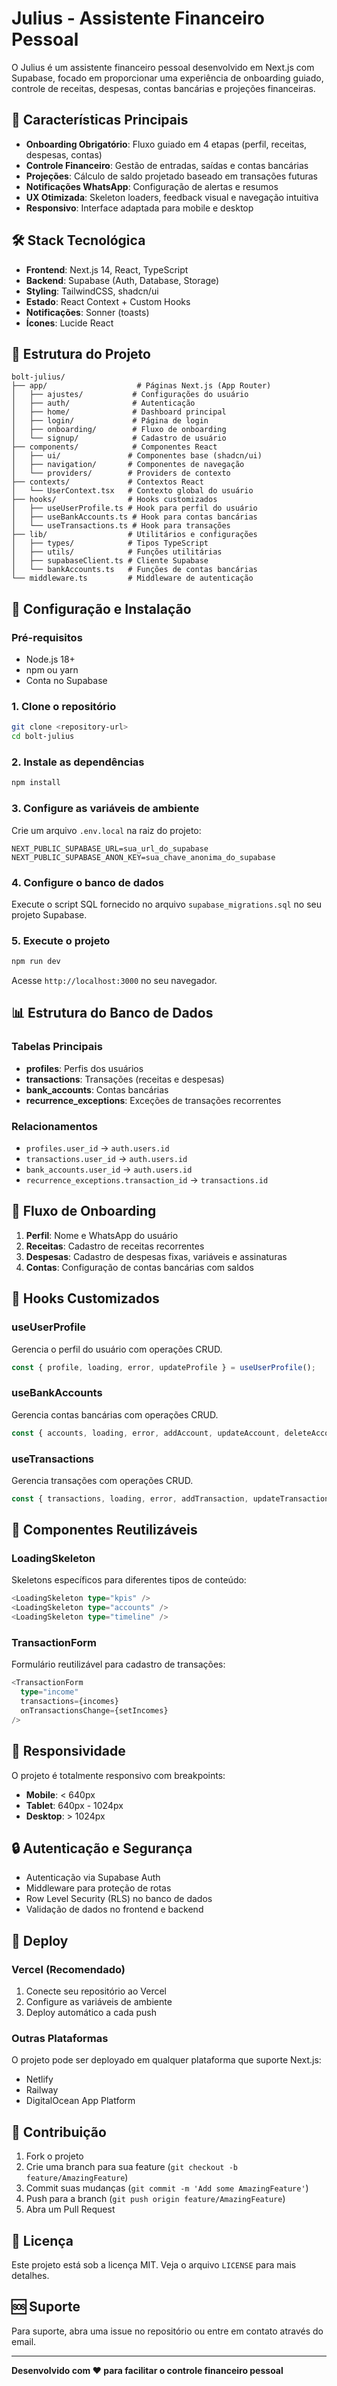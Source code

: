 # Julius - Assistente Financeiro Pessoal

O Julius é um assistente financeiro pessoal desenvolvido em Next.js com Supabase, focado em proporcionar uma experiência de onboarding guiado, controle de receitas, despesas, contas bancárias e projeções financeiras.

## 🚀 Características Principais

- **Onboarding Obrigatório**: Fluxo guiado em 4 etapas (perfil, receitas, despesas, contas)
- **Controle Financeiro**: Gestão de entradas, saídas e contas bancárias
- **Projeções**: Cálculo de saldo projetado baseado em transações futuras
- **Notificações WhatsApp**: Configuração de alertas e resumos
- **UX Otimizada**: Skeleton loaders, feedback visual e navegação intuitiva
- **Responsivo**: Interface adaptada para mobile e desktop

## 🛠️ Stack Tecnológica

- **Frontend**: Next.js 14, React, TypeScript
- **Backend**: Supabase (Auth, Database, Storage)
- **Styling**: TailwindCSS, shadcn/ui
- **Estado**: React Context + Custom Hooks
- **Notificações**: Sonner (toasts)
- **Ícones**: Lucide React

## 📁 Estrutura do Projeto

```
bolt-julius/
├── app/                    # Páginas Next.js (App Router)
│   ├── ajustes/           # Configurações do usuário
│   ├── auth/              # Autenticação
│   ├── home/              # Dashboard principal
│   ├── login/             # Página de login
│   ├── onboarding/        # Fluxo de onboarding
│   └── signup/            # Cadastro de usuário
├── components/            # Componentes React
│   ├── ui/               # Componentes base (shadcn/ui)
│   ├── navigation/       # Componentes de navegação
│   └── providers/        # Providers de contexto
├── contexts/             # Contextos React
│   └── UserContext.tsx   # Contexto global do usuário
├── hooks/                # Hooks customizados
│   ├── useUserProfile.ts # Hook para perfil do usuário
│   ├── useBankAccounts.ts # Hook para contas bancárias
│   └── useTransactions.ts # Hook para transações
├── lib/                  # Utilitários e configurações
│   ├── types/            # Tipos TypeScript
│   ├── utils/            # Funções utilitárias
│   ├── supabaseClient.ts # Cliente Supabase
│   └── bankAccounts.ts   # Funções de contas bancárias
└── middleware.ts         # Middleware de autenticação
```

## 🔧 Configuração e Instalação

### Pré-requisitos

- Node.js 18+
- npm ou yarn
- Conta no Supabase

### 1. Clone o repositório

```bash
git clone <repository-url>
cd bolt-julius
```

### 2. Instale as dependências

```bash
npm install
```

### 3. Configure as variáveis de ambiente

Crie um arquivo `.env.local` na raiz do projeto:

```env
NEXT_PUBLIC_SUPABASE_URL=sua_url_do_supabase
NEXT_PUBLIC_SUPABASE_ANON_KEY=sua_chave_anonima_do_supabase
```

### 4. Configure o banco de dados

Execute o script SQL fornecido no arquivo `supabase_migrations.sql` no seu projeto Supabase.

### 5. Execute o projeto

```bash
npm run dev
```

Acesse `http://localhost:3000` no seu navegador.

## 📊 Estrutura do Banco de Dados

### Tabelas Principais

- **profiles**: Perfis dos usuários
- **transactions**: Transações (receitas e despesas)
- **bank_accounts**: Contas bancárias
- **recurrence_exceptions**: Exceções de transações recorrentes

### Relacionamentos

- `profiles.user_id` → `auth.users.id`
- `transactions.user_id` → `auth.users.id`
- `bank_accounts.user_id` → `auth.users.id`
- `recurrence_exceptions.transaction_id` → `transactions.id`

## 🎯 Fluxo de Onboarding

1. **Perfil**: Nome e WhatsApp do usuário
2. **Receitas**: Cadastro de receitas recorrentes
3. **Despesas**: Cadastro de despesas fixas, variáveis e assinaturas
4. **Contas**: Configuração de contas bancárias com saldos

## 🔄 Hooks Customizados

### useUserProfile
Gerencia o perfil do usuário com operações CRUD.

```typescript
const { profile, loading, error, updateProfile } = useUserProfile();
```

### useBankAccounts
Gerencia contas bancárias com operações CRUD.

```typescript
const { accounts, loading, error, addAccount, updateAccount, deleteAccount } = useBankAccounts();
```

### useTransactions
Gerencia transações com operações CRUD.

```typescript
const { transactions, loading, error, addTransaction, updateTransaction, deleteTransaction } = useTransactions();
```

## 🎨 Componentes Reutilizáveis

### LoadingSkeleton
Skeletons específicos para diferentes tipos de conteúdo:

```typescript
<LoadingSkeleton type="kpis" />
<LoadingSkeleton type="accounts" />
<LoadingSkeleton type="timeline" />
```

### TransactionForm
Formulário reutilizável para cadastro de transações:

```typescript
<TransactionForm 
  type="income" 
  transactions={incomes} 
  onTransactionsChange={setIncomes} 
/>
```

## 📱 Responsividade

O projeto é totalmente responsivo com breakpoints:
- **Mobile**: < 640px
- **Tablet**: 640px - 1024px
- **Desktop**: > 1024px

## 🔒 Autenticação e Segurança

- Autenticação via Supabase Auth
- Middleware para proteção de rotas
- Row Level Security (RLS) no banco de dados
- Validação de dados no frontend e backend

## 🚀 Deploy

### Vercel (Recomendado)

1. Conecte seu repositório ao Vercel
2. Configure as variáveis de ambiente
3. Deploy automático a cada push

### Outras Plataformas

O projeto pode ser deployado em qualquer plataforma que suporte Next.js:
- Netlify
- Railway
- DigitalOcean App Platform

## 🤝 Contribuição

1. Fork o projeto
2. Crie uma branch para sua feature (`git checkout -b feature/AmazingFeature`)
3. Commit suas mudanças (`git commit -m 'Add some AmazingFeature'`)
4. Push para a branch (`git push origin feature/AmazingFeature`)
5. Abra um Pull Request

## 📝 Licença

Este projeto está sob a licença MIT. Veja o arquivo `LICENSE` para mais detalhes.

## 🆘 Suporte

Para suporte, abra uma issue no repositório ou entre em contato através do email.

---

**Desenvolvido com ❤️ para facilitar o controle financeiro pessoal** 